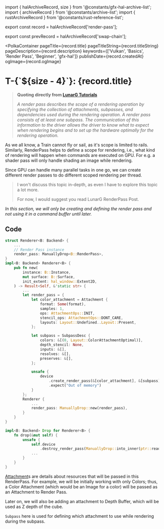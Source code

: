 import { halArchiveRecord, size } from '@constants/gfx-hal-archive-list';
import { archiveRecord } from '@constants/archive-list';
import { rustArchiveRecord } from '@constants/rust-reference-list';

export const record = halArchiveRecord['render-pass'];

export const prevRecord = halArchiveRecord['swap-chain'];

<PolkaContainer
  pageTitle={record.title}
  pageTitleString={record.titleString}
  pageDescription={record.description}
  keywords={['Vulkan', 'Basics', 'Render Pass', 'Beginner', 'gfx-hal']}
  publishDate={record.createdAt}
  ogImage={record.ogImage}
>

<H1 id={record.titleString} updatedAt={record.updatedAt}>
  T-{`${size - 4}`}: {record.title}
</H1>

> **Quoting directly from [LunarG Tutorials](https://vulkan.lunarg.com/doc/view/1.2.131.2/linux/tutorial/html/10-init_render_pass.html)**
>
> *A render pass describes the scope of a rendering
> operation by specifying the collection of attachments,
> subpasses, and dependencies used during the rendering
> operation. A render pass consists of at least one subpass.
> The communication of this information to the driver
> allows the driver to know what to expect when rendering
> begins and to set up the hardware optimally for the
> rendering operation.*

As we all know, a Train cannot fly or sail, as it's
scope is limited to rails. Similarly, RenderPass helps
to define a scope for rendering, i.e., what kind of rendering
will happen when commands are executed on GPU. For e.g. a
shader pass will only handle shading an image while
rendering.

Since GPU can handle many parallel tasks in one go, we can
create different render passes to do different scoped
rendering per thread.

<Blockquote type="warn">
  I won't discuss this topic in-depth, as even I have
  to explore this topic a lot more.

  <br />

  For now, I would
  suggest you read <Link external href="https://vulkan.lunarg.com/doc/view/1.2.131.2/linux/tutorial/html/10-init_render_pass.html">LunarG RenderPass Post</Link>.

</Blockquote>

*In this section, we will only be creating and defining
the render pass and not using it in a command buffer
until later.*

## Code

```rs
struct Renderer<B: Backend> {
    ...
    // Render Pass instance
    render_pass: ManuallyDrop<B::RenderPass>,
}
impl<B: Backend> Renderer<B> {
    pub fn new(
        instance: B::Instance,
        mut surface: B::Surface,
        init_extent: hal_window::Extent2D,
    ) -> Result<Self, &'static str> {
        ...
        let render_pass = {
            let color_attachment = Attachment {
                format: Some(format),
                samples: 1,
                ops: AttachmentOps::INIT,
                stencil_ops: AttachmentOps::DONT_CARE,
                layouts: Layout::Undefined..Layout::Present,
            };

            let subpass = SubpassDesc {
                colors: &[(0, Layout::ColorAttachmentOptimal)],
                depth_stencil: None,
                inputs: &[],
                resolves: &[],
                preserves: &[],
            };

            unsafe {
                device
                    .create_render_pass(&[color_attachment], &[subpass], &[])
                    .expect("Out of memory")
            }
        };
        Renderer {
            ...
            render_pass: ManuallyDrop::new(render_pass),
        }
    }
}

impl<B: Backend> Drop for Renderer<B> {
    fn drop(&mut self) {
        unsafe {
            self.device
                .destroy_render_pass(ManuallyDrop::into_inner(ptr::read(&self.render_pass)));
            ...
        }
    }
}
```

[Attachment](https://docs.rs/gfx-hal/0.5.0/gfx_hal/pass/struct.Attachment.html)s
are details about resources that will be passed in this RenderPass.
For example, we will be initially working with only Colors;
thus, a Color Attachment (which would be an Image for a color) will
be passed as an Attachment to Render Pass.

Later on, we will also be adding an attachment to Depth Buffer,
which will be used as Z depth of the cube.

`Subpass` here is used for defining which attachment to use
while rendering during the subpass.

<MoveOtherPage
  prev={prevRecord.link}
  prevLabel={prevRecord.titleString}
/>

</PolkaContainer>
